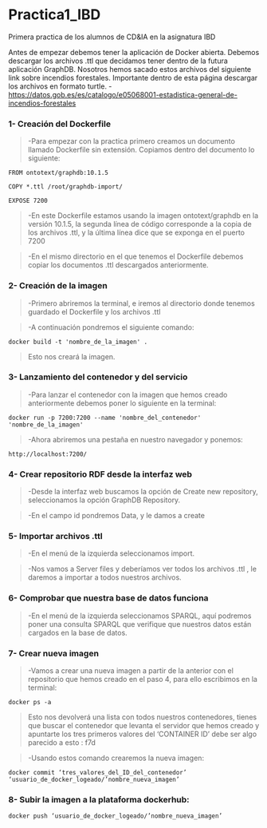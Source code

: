 # Practica1_IBD
Primera practica de los alumnos de CD&amp;IA en la asignatura IBD 

Antes de empezar debemos tener la aplicación de Docker abierta.
Debemos descargar los archivos .ttl que decidamos tener dentro de la futura aplicación GraphDB. Nosotros hemos sacado estos archivos del siguiente link sobre incendios forestales. Importante dentro de esta página descargar los archivos en formato turtle.
-https://datos.gob.es/es/catalogo/e05068001-estadistica-general-de-incendios-forestales


### 1- Creación del Dockerfile
>-Para empezar con la practica primero creamos un documento llamado Dockerfile sin extensión. Copiamos dentro del documento lo siguiente:
```
FROM ontotext/graphdb:10.1.5

COPY *.ttl /root/graphdb-import/

EXPOSE 7200
```
>-En este Dockerfile estamos usando la imagen ontotext/graphdb en la versión 10.1.5, la segunda línea de código corresponde a la copia de los archivos .ttl, y la última línea dice que se exponga en el puerto 7200

>-En el mismo directorio en el que tenemos el Dockerfile debemos copiar los documentos .ttl descargados anteriormente.

### 2- Creación de la imagen
>-Primero abriremos la terminal, e iremos al directorio donde tenemos guardado el Dockerfile y los archivos .ttl

>-A continuación pondremos el siguiente comando:
```
docker build -t 'nombre_de_la_imagen' .
```
>Esto nos creará la imagen.

### 3- Lanzamiento del contenedor y del servicio
>-Para lanzar el contenedor con la imagen que hemos creado anteriormente debemos poner lo siguiente en la terminal:
```
docker run -p 7200:7200 --name 'nombre_del_contenedor' 'nombre_de_la_imagen' 
```
>-Ahora abriremos una pestaña en nuestro navegador y ponemos:
````
http://localhost:7200/
````

### 4- Crear repositorio RDF desde la interfaz web
>-Desde la interfaz web buscamos la opción de Create new repository, seleccionamos la opción GraphDB Repository.

>-En el campo id pondremos Data, y le damos a create

### 5- Importar archivos .ttl
>-En el menú de la izquierda seleccionamos import.

>-Nos vamos a Server files y deberíamos ver todos los archivos .ttl , le daremos a importar a todos nuestros archivos.

### 6- Comprobar que nuestra base de datos funciona
>-En el menú de la izquierda seleccionamos SPARQL, aquí podremos poner una consulta SPARQL que verifique que nuestros datos están cargados en la base de datos.

### 7- Crear nueva imagen
>-Vamos a crear una nueva imagen a partir de la anterior con el repositorio que hemos creado en el paso 4, para ello escribimos en la terminal:
````	
docker ps -a
````
>Esto nos devolverá una lista con todos nuestros contenedores, tienes que buscar el contenedor que levanta el servidor que hemos creado y apuntarte los tres primeros valores del ‘CONTAINER ID’ debe ser algo parecido a esto : f7d

>-Usando estos comando crearemos la nueva imagen:
````
docker commit ‘tres_valores_del_ID_del_contenedor’  ‘usuario_de_docker_logeado/’nombre_nueva_imagen’
````
### 8- Subir la imagen a la plataforma dockerhub:
````
docker push ‘usuario_de_docker_logeado/’nombre_nueva_imagen’
````
